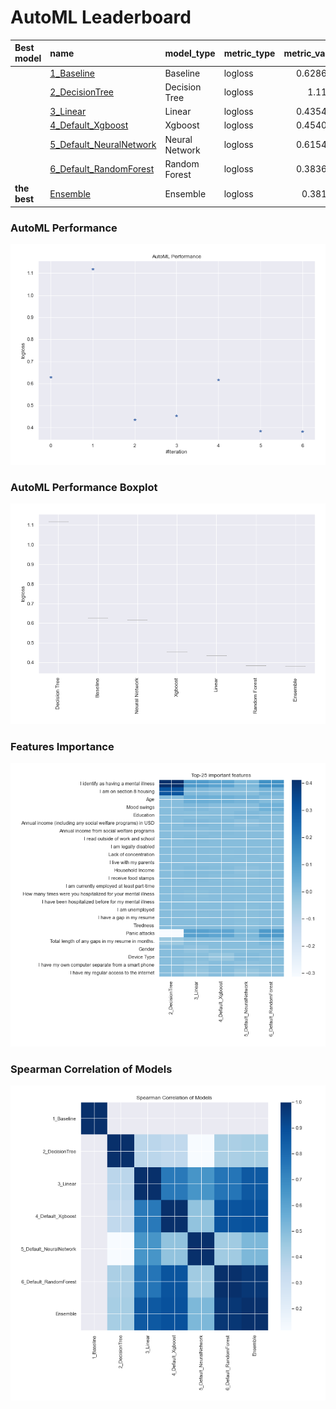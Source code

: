 # AutoML Leaderboard

| Best model   | name                                                         | model_type     | metric_type   |   metric_value |   train_time |
|:-------------|:-------------------------------------------------------------|:---------------|:--------------|---------------:|-------------:|
|              | [1_Baseline](1_Baseline/README.md)                           | Baseline       | logloss       |       0.628603 |         3.46 |
|              | [2_DecisionTree](2_DecisionTree/README.md)                   | Decision Tree  | logloss       |       1.1191   |        34.46 |
|              | [3_Linear](3_Linear/README.md)                               | Linear         | logloss       |       0.435478 |        20.5  |
|              | [4_Default_Xgboost](4_Default_Xgboost/README.md)             | Xgboost        | logloss       |       0.454002 |         7.61 |
|              | [5_Default_NeuralNetwork](5_Default_NeuralNetwork/README.md) | Neural Network | logloss       |       0.615488 |         5.07 |
|              | [6_Default_RandomForest](6_Default_RandomForest/README.md)   | Random Forest  | logloss       |       0.383637 |         9    |
| **the best** | [Ensemble](Ensemble/README.md)                               | Ensemble       | logloss       |       0.38197  |         2.27 |

### AutoML Performance
![AutoML Performance](ldb_performance.png)

### AutoML Performance Boxplot
![AutoML Performance Boxplot](ldb_performance_boxplot.png)

### Features Importance
![features importance across models](features_heatmap.png)



### Spearman Correlation of Models
![models spearman correlation](correlation_heatmap.png)

